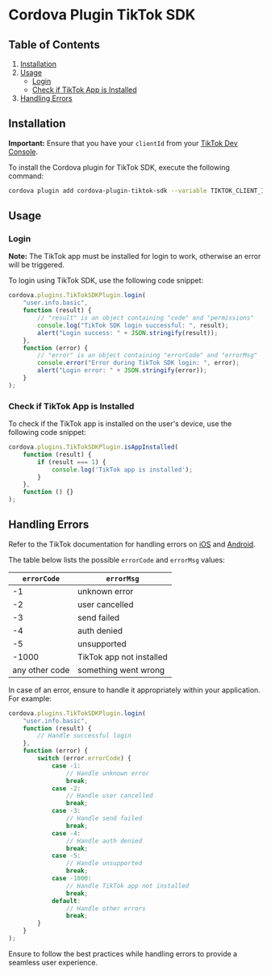 # Cordova Plugin TikTok SDK

## Table of Contents

1. [Installation](#installation)
2. [Usage](#usage)
   - [Login](#login)
   - [Check if TikTok App is Installed](#check-if-tiktok-app-is-installed)
3. [Handling Errors](#handling-errors)

## Installation

**Important:** Ensure that you have your `clientId` from your [TikTok Dev Console](https://developers.tiktok.com/apps/).

To install the Cordova plugin for TikTok SDK, execute the following command:

```bash
cordova plugin add cordova-plugin-tiktok-sdk --variable TIKTOK_CLIENT_ID="xxxx"
```

## Usage

### Login

**Note:** The TikTok app must be installed for login to work, otherwise an error will be triggered.

To login using TikTok SDK, use the following code snippet:

```javascript
cordova.plugins.TikTokSDKPlugin.login(
    "user.info.basic",
    function (result) {
        // "result" is an object containing "code" and "permissions"
        console.log("TikTok SDK login successful: ", result);
        alert("Login success: " + JSON.stringify(result));
    },
    function (error) {
        // "error" is an object containing "errorCode" and "errorMsg"
        console.error("Error during TikTok SDK login: ", error);
        alert("Login error: " + JSON.stringify(error));
    }
);
```

### Check if TikTok App is Installed

To check if the TikTok app is installed on the user's device, use the following code snippet:

```javascript
cordova.plugins.TikTokSDKPlugin.isAppInstalled(
    function (result) {
        if (result === 1) {
            console.log('TikTok app is installed');
        }
    },
    function () {}
);
```

## Handling Errors

Refer to the TikTok documentation for handling errors on [iOS](https://developers.tiktok.com/doc/getting-started-ios-handling-errors/) and [Android](https://developers.tiktok.com/doc/getting-started-android-handling-errors/).

The table below lists the possible `errorCode` and `errorMsg` values:

| `errorCode` | `errorMsg`               |
|-------------|--------------------------|
| -1          | unknown error            |
| -2          | user cancelled           |
| -3          | send failed              |
| -4          | auth denied             |
| -5          | unsupported              |
| -1000       | TikTok app not installed |
| any other code | something went wrong     |

In case of an error, ensure to handle it appropriately within your application. For example:

```javascript
cordova.plugins.TikTokSDKPlugin.login(
    "user.info.basic",
    function (result) {
        // Handle successful login
    },
    function (error) {
        switch (error.errorCode) {
            case -1:
                // Handle unknown error
                break;
            case -2:
                // Handle user cancelled
                break;
            case -3:
                // Handle send failed
                break;
            case -4:
                // Handle auth denied
                break;
            case -5:
                // Handle unsupported
                break;
            case -1000:
                // Handle TikTok app not installed
                break;
            default:
                // Handle other errors
                break;
        }
    }
);
```

Ensure to follow the best practices while handling errors to provide a seamless user experience.
